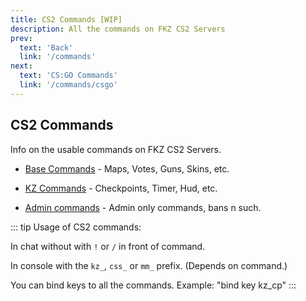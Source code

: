 ```yaml
---
title: CS2 Commands [WIP]
description: All the commands on FKZ CS2 Servers
prev: 
  text: 'Back'
  link: '/commands'
next: 
  text: 'CS:GO Commands'
  link: '/commands/csgo'
---
```


## CS2 Commands

Info on the usable commands on FKZ CS2 Servers.

- [Base Commands](/commands/cs2/help) - Maps, Votes, Guns, Skins, etc.

- [KZ Commands](/commands/cs2/kz-help) - Checkpoints, Timer, Hud, etc.

- [Admin commands](/commands/cs2/admin-help) - Admin only commands, bans n such.

::: tip
Usage of CS2 commands:

In chat without with `!` or `/` in front of command.

In console with the `kz_`, `css_` or `mm_` prefix. (Depends on command.)

You can bind keys to all the commands. Example: "bind key kz_cp"
:::
